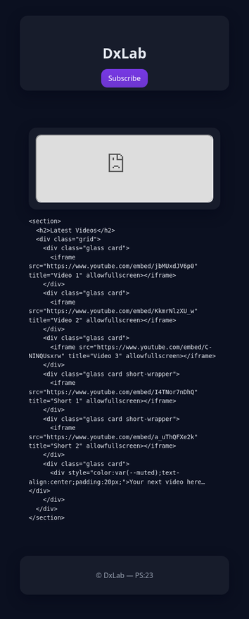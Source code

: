 <!doctype html>
<html lang="en">
<head>
  <meta charset="utf-8" />
  <meta name="viewport" content="width=device-width, initial-scale=1" />
  <title>DxLab — Watch. Learn. Subscribe.</title>
  <style>
    :root {
      --bg:#0b1020; --text:#e6eaf2; --muted:#9aa3b2; --radius:18px; --shadow:0 10px 30px rgba(2,6,23,.4);
    }
    *{box-sizing:border-box}
    html,body{height:100%;margin:0;color:var(--text);background:var(--bg);font:16px/1.5 system-ui,sans-serif}
    .container{max-width:1100px;margin:0 auto;padding:20px}
    .glass{background:rgba(255,255,255,0.05);border-radius:var(--radius);box-shadow:var(--shadow);padding:16px}
    header{text-align:center;padding:20px}
    .btn-primary{padding:10px 16px;border-radius:14px;background:linear-gradient(180deg, rgba(124,58,237,.95), rgba(124,58,237,.85));color:#fff;text-decoration:none}
    .btn-primary:hover{opacity:.9}
    .hero iframe{width:100%;max-width:800px;border-radius:12px}
    .grid{display:grid;grid-template-columns:repeat(auto-fit,minmax(200px,1fr));gap:16px}
    .card iframe{width:100%;border-radius:12px}
    .short-wrapper { position: relative; width: 100%; padding-top: 177.78%; }
    .short-wrapper iframe { position:absolute; top:0; left:0; width:100%; height:100%; border-radius:12px }
    footer{text-align:center;color:var(--muted);margin-top:40px}
  </style>
</head>
<body>
  <header class="glass">
    <h1>DxLab</h1>
    <a class="btn-primary" href="https://www.youtube.com/@dexterslab_23?sub_confirmation=1" target="_blank" rel="noopener">Subscribe</a>
  </header>

  <main class="container">
    <section class="hero glass">
      <iframe src="https://www.youtube.com/embed/cWZPidv8ZMY" title="Featured Video" allowfullscreen></iframe>
    </section>

    <section>
      <h2>Latest Videos</h2>
      <div class="grid">
        <div class="glass card">
          <iframe src="https://www.youtube.com/embed/jbMUxdJV6p0" title="Video 1" allowfullscreen></iframe>
        </div>
        <div class="glass card">
          <iframe src="https://www.youtube.com/embed/KkmrNlzXU_w" title="Video 2" allowfullscreen></iframe>
        </div>
        <div class="glass card">
          <iframe src="https://www.youtube.com/embed/C-NINQUsxrw" title="Video 3" allowfullscreen></iframe>
        </div>
        <div class="glass card short-wrapper">
          <iframe src="https://www.youtube.com/embed/I4TNor7nDhQ" title="Short 1" allowfullscreen></iframe>
        </div>
        <div class="glass card short-wrapper">
          <iframe src="https://www.youtube.com/embed/a_uThQFXe2k" title="Short 2" allowfullscreen></iframe>
        </div>
        <div class="glass card">
          <div style="color:var(--muted);text-align:center;padding:20px;">Your next video here…</div>
        </div>
      </div>
    </section>
  </main>

  <footer class="glass">
    <p>© <span id="year"></span> DxLab — PS:23 </p>
  </footer>

  <script>document.getElementById('year').textContent = new Date().getFullYear();</script>
</body>
</html>
